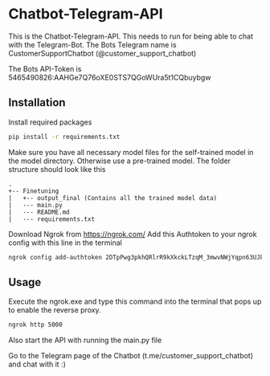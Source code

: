 # Chatbot-Telegram-API

This is the Chatbot-Telegram-API. This needs to run for being able to chat with the Telegram-Bot.
The Bots Telegram name is CustomerSupportChatbot (@customer_support_chatbot)

The Bots API-Token is 5465490826:AAHGe7Q76oXE0STS7QGoWUra5t1CQbuybgw

## Installation

Install required packages
```bash
pip install -r requirements.txt
```

Make sure you have all necessary model files for the self-trained model in the model directory. Otherwise use a pre-trained model.
The folder structure should look like this
```
.
+-- Finetuning
|   +-- output_final (Contains all the trained model data)
|   --- main.py
|   --- README.md
|   --- requirements.txt
```

Download Ngrok from https://ngrok.com/
Add this Authtoken to your ngrok config with this line in the terminal
```bash
ngrok config add-authtoken 2DTpPwg3pkhQRlrR9kXkckLTzqM_3mwvNWjYqpn63UJkWGSsA
```

## Usage

Execute the ngrok.exe and type this command into the terminal that pops up to enable the reverse proxy.
```bash
ngrok http 5000
```

Also start the API with running the main.py file

Go to the Telegram page of the Chatbot (t.me/customer_support_chatbot) and chat with it :)
